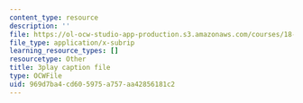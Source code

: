 ```yaml
---
content_type: resource
description: ''
file: https://ol-ocw-studio-app-production.s3.amazonaws.com/courses/18-s997-introduction-to-matlab-programming-fall-2011/969d7ba4cd605975a757aa42856181c2_UKU1477cXVY.vtt
file_type: application/x-subrip
learning_resource_types: []
resourcetype: Other
title: 3play caption file
type: OCWFile
uid: 969d7ba4-cd60-5975-a757-aa42856181c2
---
```

